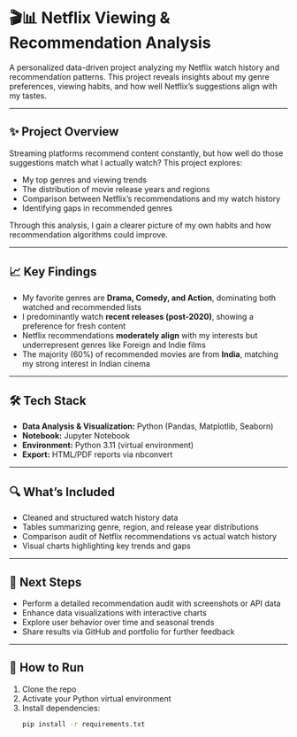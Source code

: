 # 🎬📊 Netflix Viewing & Recommendation Analysis

A personalized data-driven project analyzing my Netflix watch history and recommendation patterns. This project reveals insights about my genre preferences, viewing habits, and how well Netflix’s suggestions align with my tastes.

---

## ✨ Project Overview

Streaming platforms recommend content constantly, but how well do those suggestions match what I actually watch? This project explores:

- My top genres and viewing trends  
- The distribution of movie release years and regions  
- Comparison between Netflix’s recommendations and my watch history  
- Identifying gaps in recommended genres  

Through this analysis, I gain a clearer picture of my own habits and how recommendation algorithms could improve.

---

## 📈 Key Findings

- My favorite genres are **Drama, Comedy, and Action**, dominating both watched and recommended lists  
- I predominantly watch **recent releases (post-2020)**, showing a preference for fresh content  
- Netflix recommendations **moderately align** with my interests but underrepresent genres like Foreign and Indie films  
- The majority (60%) of recommended movies are from **India**, matching my strong interest in Indian cinema  

---

## 🛠 Tech Stack

- **Data Analysis & Visualization:** Python (Pandas, Matplotlib, Seaborn)  
- **Notebook:** Jupyter Notebook  
- **Environment:** Python 3.11 (virtual environment)  
- **Export:** HTML/PDF reports via nbconvert  

---

## 🔍 What’s Included

- Cleaned and structured watch history data  
- Tables summarizing genre, region, and release year distributions  
- Comparison audit of Netflix recommendations vs actual watch history  
- Visual charts highlighting key trends and gaps  

---

## 🚀 Next Steps

- Perform a detailed recommendation audit with screenshots or API data  
- Enhance data visualizations with interactive charts  
- Explore user behavior over time and seasonal trends  
- Share results via GitHub and portfolio for further feedback  

---

## 📂 How to Run

1. Clone the repo  
2. Activate your Python virtual environment  
3. Install dependencies:  
   ```bash
   pip install -r requirements.txt